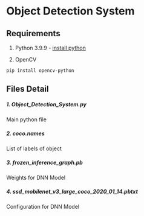 # Object Detection System
Requirements
-----

1. Python 3.9.9 - [install python](https://www.python.org/downloads/)

2. OpenCV
```
pip install opencv-python
```

Files Detail
-----
##### 1. Object_Detection_System.py
Main python file

##### 2. coco.names
List of labels of object

##### 3. frozen_inference_graph.pb
Weights for DNN Model

##### 4. ssd_mobilenet_v3_large_coco_2020_01_14.pbtxt
Configuration for DNN Model
